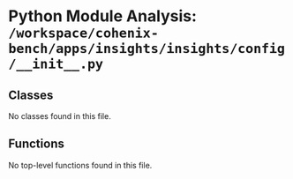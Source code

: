 # Python Module Analysis: `/workspace/cohenix-bench/apps/insights/insights/config/__init__.py`

## Classes

No classes found in this file.


## Functions

No top-level functions found in this file.
